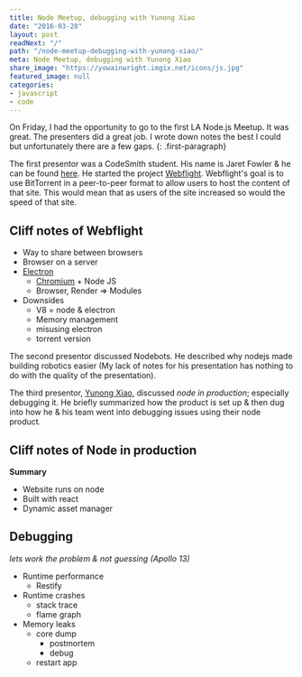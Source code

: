 ```yaml
---
title: Node Meetup, debugging with Yunong Xiao
date: "2016-03-28"
layout: post
readNext: "/"
path: "/node-meetup-debugging-with-yunong-xiao/"
meta: Node Meetup, debugging with Yunong Xiao
share_image: "https://yowainwright.imgix.net/icons/js.jpg"
featured_image: null
categories:
- javascript
- code
---
```


On Friday, I had the opportunity to go to the first LA Node.js Meetup. It was great. The presenters did a great job. I wrote down notes the best I could but unfortunately there are a few gaps. 
{: .first-paragraph}

The first presentor was a CodeSmith student. His name is Jaret Fowler & he can be found [here](//github.com/10000highfives). He started the project [Webflight](//webflight.io). Webflight's goal is to use BitTorrent in a peer-to-peer format to allow users to host the content of that site. This would mean that as users of the site increased so would the speed of that site.

## Cliff notes of Webflight

-  Way to share between browsers
-  Browser on a server
-  [Electron](//electron.atom.io/)
   -  [Chromium](//www.chromium.org/Home) + Node JS
   -  Browser, Render => Modules
-  Downsides
   -  V8 = node & electron
   -  Memory management
   -  misusing electron
   -  torrent version

The second presentor discussed Nodebots. He described why nodejs made building robotics easier (My lack of notes for his presentation has nothing to do with the quality of the presentation). 

The third presentor, [Yunong Xiao](//yunong.io/), discussed *node in production*; especially debugging it. He briefly summarized how the product is set up & then dug into how he & his team went into debugging issues using their node product.

## Cliff notes of Node in production

**Summary**
-  Website runs on node
-  Built with react
-  Dynamic asset manager

## Debugging

_lets work the problem & not guessing (Apollo 13)_

-  Runtime performance
   -  Restify
-  Runtime crashes
   -  stack trace
   -  flame graph
-  Memory leaks
   -  core dump
      -  postmortem
      -  debug
   -  restart app
